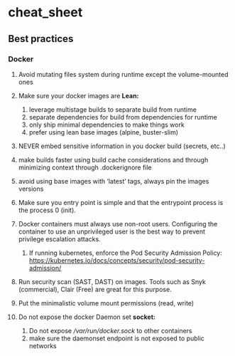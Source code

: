 # cheat_sheet

## Best practices

### Docker

1. Avoid mutating files system during runtime except the volume-mounted ones

2. Make sure your docker images are **Lean:**
    1. leverage multistage builds to separate build from runtime
    2. separate dependencies for build from dependencies for runtime
    3. only ship minimal dependencies to make things work
    4. prefer using lean base images (alpine, buster-slim)

3. NEVER embed sensitive information in you docker build (secrets, etc..)

4. make builds faster using build cache considerations and through minimizing context through .dockerignore file

5. avoid using base images with ‘latest’ tags, always pin the images versions

6. Make sure you entry point is simple and that the entrypoint process is the process 0 (init).

7. Docker containers must always use non-root users. Configuring the container to use an unprivileged user is the best way to prevent privilege escalation attacks.
    1. If running kubernetes, enforce the Pod Security Admission Policy: <https://kubernetes.io/docs/concepts/security/pod-security-admission/>

8. Run security scan (SAST, DAST) on images. Tools such as Snyk (commercial), Clair (Free) are great for this purpose.

9. Put the minimalistic volume mount permissions (read, write)

10. Do not expose the docker Daemon set **socket:**
    1. Do not expose */var/run/docker.sock* to other containers
    2. make sure the daemonset endpoint is not exposed to public networks
